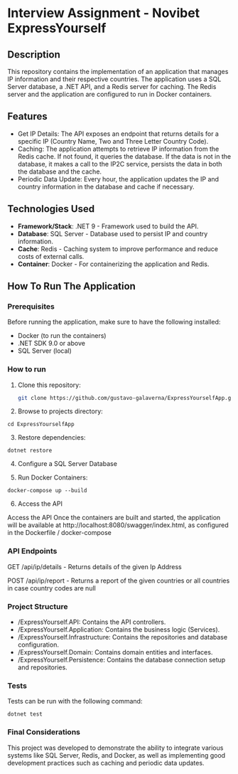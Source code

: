 # Interview Assignment - Novibet ExpressYourself

## Description

This repository contains the implementation of an application that manages IP information and their respective countries. The application uses a SQL Server database, a .NET API, and a Redis server for caching. The Redis server and the application are configured to run in Docker containers.

## Features

- Get IP Details: The API exposes an endpoint that returns details for a specific IP (Country Name, Two and Three Letter Country Code).
- Caching: The application attempts to retrieve IP information from the Redis cache. If not found, it queries the database. If the data is not in the database, it makes a call to the IP2C service, persists the data in both the database and the cache.
- Periodic Data Update: Every hour, the application updates the IP and country information in the database and cache if necessary.

## Technologies Used

- **Framework/Stack**: .NET 9 - Framework used to build the API.
- **Database**: SQL Server - Database used to persist IP and country information.
- **Cache**: Redis - Caching system to improve performance and reduce costs of external calls.
- **Container**: Docker - For containerizing the application and Redis.

## How To Run The Application

### Prerequisites

Before running the application, make sure to have the following installed: 

- Docker (to run the containers)
- .NET SDK 9.0 or above
- SQL Server (local)


### How to run

1. Clone this repository:
   ```bash
   git clone https://github.com/gustavo-galaverna/ExpressYourselfApp.git
   
2. Browse to projects directory: 
```
cd ExpressYourselfApp
```
3. Restore dependencies: 
```
dotnet restore
```
4. Configure a SQL Server Database

5. Run Docker Containers: 
```
docker-compose up --build
```
6. Access the API

Access the API
Once the containers are built and started, the application will be available at http://localhost:8080/swagger/index.html, as configured in the Dockerfile / docker-compose



### API Endpoints

GET /api/ip/details - Returns details of the given Ip Address

POST /api/ip/report - Returns a report of the given countries or all countries in case country codes are null

### Project Structure

- /ExpressYourself.API: Contains the API controllers.
- /ExpressYourself.Application: Contains the business logic (Services).
- /ExpressYourself.Infrastructure: Contains the repositories and database configuration.
- /ExpressYourself.Domain: Contains domain entities and interfaces.
- /ExpressYourself.Persistence: Contains the database connection setup and repositories.

### Tests

Tests can be run with the following command: 
```
dotnet test
```

### Final Considerations

This project was developed to demonstrate the ability to integrate various systems like SQL Server, Redis, and Docker, as well as implementing good development practices such as caching and periodic data updates.

